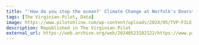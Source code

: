 ```yaml
---
title: "'How do you stop the ocean?' Climate Change at Norfolk's Doorsteps"
tags: [The Virginian-Pilot, Data]
image: https://www.pilotonline.com/wp-content/uploads/2024/05/TVP-FILE-FLOODING-NORFOLK-STAFF-001.jpg?w=1543
description: Republished in The Virginian-Pilot
external_url: https://web.archive.org/web/20240523182122/https://www.pilotonline.com/2024/05/23/how-do-you-stop-the-ocean-norfolk-grapples-with-slowing-down-sea-level-rise-at-its-doorsteps/
---
```

